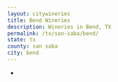 ```yaml
---
layout: citywineries
title: Bend Wineries
description: Wineries in Bend, TX
permalink: /tx/san-saba/bend/
state: tx
county: san saba
city: bend
---
```

-
